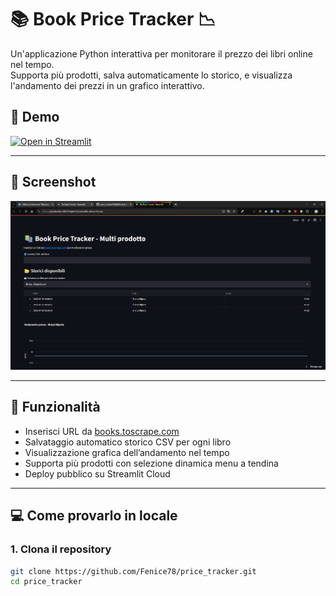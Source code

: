 # 📚 Book Price Tracker 📉

Un'applicazione Python interattiva per monitorare il prezzo dei libri online nel tempo.  
Supporta più prodotti, salva automaticamente lo storico, e visualizza l'andamento dei prezzi in un grafico interattivo.

## 📸 Demo

[![Open in Streamlit](https://static.streamlit.io/badges/streamlit_badge_black_white.svg)](https://pricetracker-db2s7mqmmj5aisxlavy8su.streamlit.app/)

---

## 📸 Screenshot

![Screenshot dell'app](Screenapp.png)


---

## 🚀 Funzionalità

- Inserisci URL da [books.toscrape.com](https://books.toscrape.com)
- Salvataggio automatico storico CSV per ogni libro
- Visualizzazione grafica dell’andamento nel tempo
- Supporta più prodotti con selezione dinamica menu a tendina
- Deploy pubblico su Streamlit Cloud

---

## 💻 Come provarlo in locale

### 1. Clona il repository

```bash
git clone https://github.com/Fenice78/price_tracker.git
cd price_tracker
